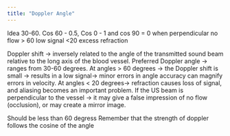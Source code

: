 ```yaml
---
title: "Doppler Angle"
---
```

Idea 30-60. 
Cos 60 - 0.5, Cos 0 - 1 and cos 90 = 0
when perpendicular no flow
&gt; 60 low signal
&lt;20 excess refraction

Doppler shift &#8594; inversely related to the angle of the transmitted sound beam relative to the long axis of the blood vessel.
Preferred Doppler angle &#8594; ranges from 30-60 degrees.
At angles &gt; 60 degrees &#8594; the Doppler shift is small &#8594; results in a low signal&#8594; minor errors in angle accuracy can magnify errors in velocity.
At angles &lt; 20 degrees&#8594; refraction causes loss of signal, and aliasing becomes an important problem.
If the US beam is perpendicular to the vessel &#8594; it may give a false impression of no flow (occlusion), or may create a mirror image.

Should be less than 60 degress
Remember that the strength of doppler follows the cosine of the angle

